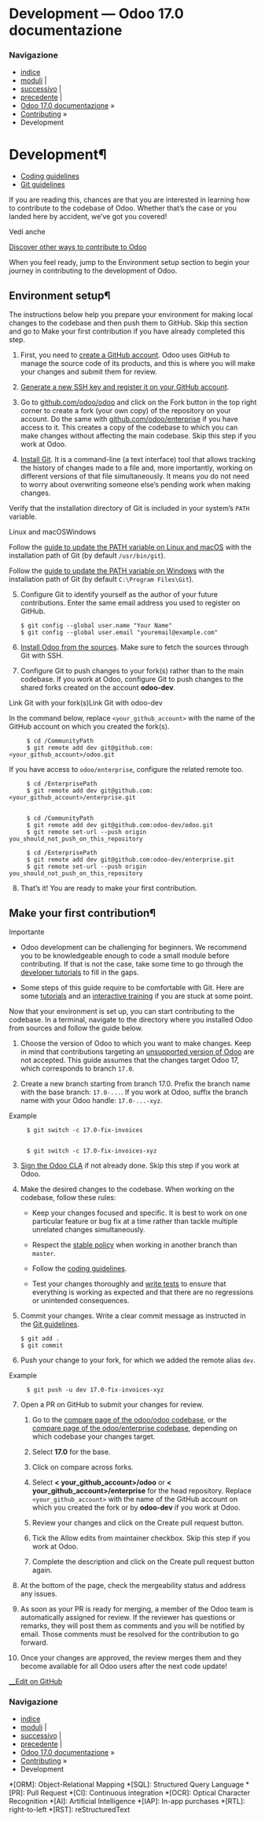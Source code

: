 # Development — Odoo 17.0 documentazione

### Navigazione

  * [indice](../genindex.html "Indice generale")
  * [moduli](../py-modindex.html "Indice del modulo Python") |
  * [successivo](development/coding_guidelines.html "Coding guidelines") |
  * [precedente](../contributing.html "Contributing") |
  * [Odoo 17.0 documentazione](../index-2.html) »
  * [Contributing](../contributing.html) »
  * Development



# Development¶

  * [Coding guidelines](development/coding_guidelines.html)
  * [Git guidelines](development/git_guidelines.html)



If you are reading this, chances are that you are interested in learning how to contribute to the codebase of Odoo. Whether that’s the case or you landed here by accident, we’ve got you covered!

Vedi anche

[Discover other ways to contribute to Odoo](../contributing.html)

When you feel ready, jump to the Environment setup section to begin your journey in contributing to the development of Odoo.

## Environment setup¶

The instructions below help you prepare your environment for making local changes to the codebase and then push them to GitHub. Skip this section and go to Make your first contribution if you have already completed this step.

  1. First, you need to [create a GitHub account](https://github.com/join). Odoo uses GitHub to manage the source code of its products, and this is where you will make your changes and submit them for review.

  2. [Generate a new SSH key and register it on your GitHub account](https://docs.github.com/en/authentication/connecting-to-github-with-ssh).

  3. Go to [github.com/odoo/odoo](https://github.com/odoo/odoo) and click on the Fork button in the top right corner to create a fork (your own copy) of the repository on your account. Do the same with [github.com/odoo/enterprise](https://github.com/odoo/enterprise) if you have access to it. This creates a copy of the codebase to which you can make changes without affecting the main codebase. Skip this step if you work at Odoo.

  4. [Install Git](https://git-scm.com/book/en/v2/Getting-Started-Installing-Git). It is a command-line (a text interface) tool that allows tracking the history of changes made to a file and, more importantly, working on different versions of that file simultaneously. It means you do not need to worry about overwriting someone else’s pending work when making changes.

Verify that the installation directory of Git is included in your system’s `PATH` variable.

Linux and macOSWindows

Follow the [guide to update the PATH variable on Linux and macOS](https://unix.stackexchange.com/a/26059) with the installation path of Git (by default `/usr/bin/git`).

Follow the [guide to update the PATH variable on Windows](https://www.howtogeek.com/118594/how-to-edit-your-system-path-for-easy-command-line-access/) with the installation path of Git (by default `C:\Program Files\Git`).

  5. Configure Git to identify yourself as the author of your future contributions. Enter the same email address you used to register on GitHub.
         
         $ git config --global user.name "Your Name"
         $ git config --global user.email "youremail@example.com"
         

  6. [Install Odoo from the sources](../administration/on_premise/source.html). Make sure to fetch the sources through Git with SSH.

  7. Configure Git to push changes to your fork(s) rather than to the main codebase. If you work at Odoo, configure Git to push changes to the shared forks created on the account **odoo-dev**.

Link Git with your fork(s)Link Git with odoo-dev

In the command below, replace `<your_github_account>` with the name of the GitHub account on which you created the fork(s).
         
         $ cd /CommunityPath
         $ git remote add dev git@github.com:<your_github_account>/odoo.git
         

If you have access to `odoo/enterprise`, configure the related remote too.
         
         $ cd /EnterprisePath
         $ git remote add dev git@github.com:<your_github_account>/enterprise.git
         
         
         $ cd /CommunityPath
         $ git remote add dev git@github.com:odoo-dev/odoo.git
         $ git remote set-url --push origin you_should_not_push_on_this_repository
         
         $ cd /EnterprisePath
         $ git remote add dev git@github.com:odoo-dev/enterprise.git
         $ git remote set-url --push origin you_should_not_push_on_this_repository
         

  8. That’s it! You are ready to make your first contribution.




## Make your first contribution¶

Importante

  * Odoo development can be challenging for beginners. We recommend you to be knowledgeable enough to code a small module before contributing. If that is not the case, take some time to go through the [developer tutorials](../developer/tutorials.html) to fill in the gaps.

  * Some steps of this guide require to be comfortable with Git. Here are some [tutorials](https://www.atlassian.com/git/tutorials) and an [interactive training](https://learngitbranching.js.org/) if you are stuck at some point.




Now that your environment is set up, you can start contributing to the codebase. In a terminal, navigate to the directory where you installed Odoo from sources and follow the guide below.

  1. Choose the version of Odoo to which you want to make changes. Keep in mind that contributions targeting an [unsupported version of Odoo](../administration/supported_versions.html) are not accepted. This guide assumes that the changes target Odoo 17, which corresponds to branch `17.0`.

  2. Create a new branch starting from branch 17.0. Prefix the branch name with the base branch: `17.0-...`. If you work at Odoo, suffix the branch name with your Odoo handle: `17.0-...-xyz`.

Example
         
         $ git switch -c 17.0-fix-invoices
         
         
         $ git switch -c 17.0-fix-invoices-xyz
         

  3. [Sign the Odoo CLA](https://github.com/odoo/odoo/blob/17.0/doc/cla/sign-cla.md) if not already done. Skip this step if you work at Odoo.

  4. Make the desired changes to the codebase. When working on the codebase, follow these rules:

     * Keep your changes focused and specific. It is best to work on one particular feature or bug fix at a time rather than tackle multiple unrelated changes simultaneously.

     * Respect the [stable policy](https://github.com/odoo/odoo/wiki/Contributing#what-does-stable-mean) when working in another branch than `master`.

     * Follow the [coding guidelines](development/coding_guidelines.html).

     * Test your changes thoroughly and [write tests](../developer/reference/backend/testing.html) to ensure that everything is working as expected and that there are no regressions or unintended consequences.

  5. Commit your changes. Write a clear commit message as instructed in the [Git guidelines](development/git_guidelines.html).
         
         $ git add .
         $ git commit
         

  6. Push your change to your fork, for which we added the remote alias `dev`.

Example
         
         $ git push -u dev 17.0-fix-invoices-xyz
         

  7. Open a PR on GitHub to submit your changes for review.

     1. Go to the [compare page of the odoo/odoo codebase](https://github.com/odoo/odoo/compare), or the [compare page of the odoo/enterprise codebase](https://github.com/odoo/enterprise/compare), depending on which codebase your changes target.

     2. Select **17.0** for the base.

     3. Click on compare across forks.

     4. Select **< your_github_account>/odoo** or **< your_github_account>/enterprise** for the head repository. Replace `<your_github_account>` with the name of the GitHub account on which you created the fork or by **odoo-dev** if you work at Odoo.

     5. Review your changes and click on the Create pull request button.

     6. Tick the Allow edits from maintainer checkbox. Skip this step if you work at Odoo.

     7. Complete the description and click on the Create pull request button again.

  8. At the bottom of the page, check the mergeability status and address any issues.

  9. As soon as your PR is ready for merging, a member of the Odoo team is automatically assigned for review. If the reviewer has questions or remarks, they will post them as comments and you will be notified by email. Those comments must be resolved for the contribution to go forward.

  10. Once your changes are approved, the review merges them and they become available for all Odoo users after the next code update!




[ __Edit on GitHub](https://github.com/odoo/documentation/edit/17.0/content/contributing/development.rst)

### Navigazione

  * [indice](../genindex.html "Indice generale")
  * [moduli](../py-modindex.html "Indice del modulo Python") |
  * [successivo](development/coding_guidelines.html "Coding guidelines") |
  * [precedente](../contributing.html "Contributing") |
  * [Odoo 17.0 documentazione](../index-2.html) »
  * [Contributing](../contributing.html) »
  * Development


  *[ORM]: Object-Relational Mapping
  *[SQL]: Structured Query Language
  *[PR]: Pull Request
  *[CI]: Continuous integration
  *[OCR]: Optical Character Recognition
  *[AI]: Artificial Intelligence
  *[IAP]: In-app purchases
  *[RTL]: right-to-left
  *[RST]: reStructuredText